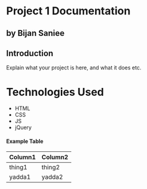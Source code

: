 # Project 1 Documentation
## by Bijan Saniee

## Introduction

Explain what your project is here, and what it does etc.

# Technologies Used
- HTML
- CSS
- JS
- jQuery

#### Example Table

| Column1 | Column2 |
|---------|---------|
| thing1 | thing2 |
| yadda1 | yadda2 |